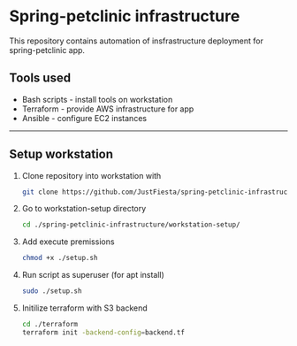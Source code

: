 # Spring-petclinic infrastructure

This repository contains automation of insfrastructure deployment for spring-petclinic app.

## Tools used

* Bash scripts - install tools on workstation
* Terraform - provide AWS infrastructure for app
* Ansible - configure EC2 instances

<hr>

## Setup workstation

1. Clone repository into workstation with

    ```bash
    git clone https://github.com/JustFiesta/spring-petclinic-infrastructure
    ```

2. Go to workstation-setup directory

    ```bash
    cd ./spring-petclinic-infrastructure/workstation-setup/
    ```

3. Add execute premissions

    ```bash
    chmod +x ./setup.sh
    ```

4. Run script as superuser (for apt install)

    ```bash
    sudo ./setup.sh
    ```

5. Initilize terraform with S3 backend

    ```bash
    cd ./terraform
    terraform init -backend-config=backend.tf
    ```
